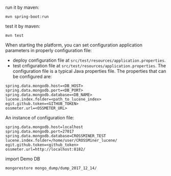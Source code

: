 run it by maven:
```
mvn spring-boot:run
```
test it by maven:
```
mvn test
```
When starting the platform, you can set configuration application parameters in properly configuration file:
* deploy configuration file at ```src/test/resources/application.properties```.
* test cnfiguration file at ```src/test/resources/application.properties```.
The configuration file is a typical Java properties file. The properties that can be configured are:
```
spring.data.mongodb.host=<DB_HOST>
spring.data.mongodb.port=<DB_PORT>
spring.data.mongodb.database=<DB_NAME>
lucene.index.folder=<path_to_lucene_index>
egit.github.token=<GITHUB_TOKEN>
ossmeter.url=<OSSMETER_URL>
```
An instance of configuration file:
```
spring.data.mongodb.host=localhost 
spring.data.mongodb.port=27017 
spring.data.mongodb.database=CROSSMINER_TEST
lucene.index.folder=/home/user/CROSSMiner_lucene/
egit.github.token=<github_token>
ossmeter.url=http://localhost:8182/
```
import Demo DB
```
mongorestore mongo_dump/dump_2017_12_14/
```

